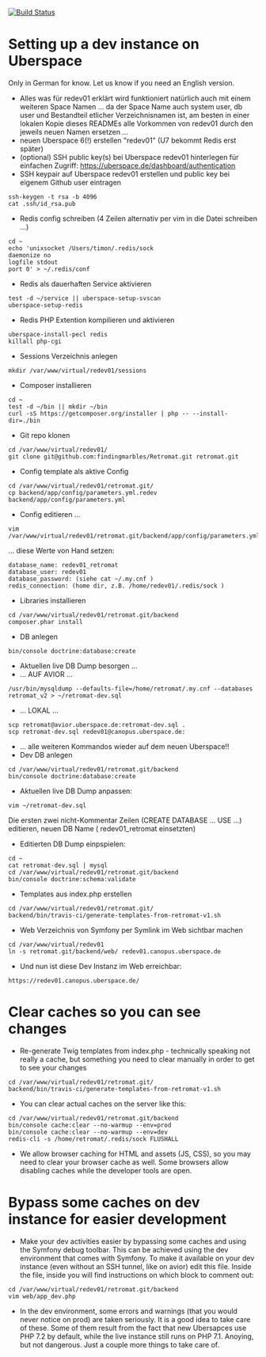 [![Build Status](https://travis-ci.org/findingmarbles/Retromat.svg?branch=master)](https://travis-ci.org/findingmarbles/Retromat)

Setting up a dev instance on Uberspace
========

Only in German for know. Let us know if you need an English version.

* Alles was für redev01 erklärt wird funktioniert natürlich auch mit einem weiteren Space Namen ... da der Space Name auch system user, db user und Bestandteil etlicher Verzeichnisnamen ist, am besten in einer lokalen Kopie dieses READMEs alle Vorkommen von redev01 durch den jeweils neuen Namen ersetzen ...
* neuen Uberspace 6(!) erstellen "redev01" (U7 bekommt Redis erst später)
* (optional) SSH public key(s) bei Uberspace redev01 hinterlegen für einfachen Zugriff: https://uberspace.de/dashboard/authentication
* SSH keypair auf Uberspace redev01 erstellen und public key bei eigenem Github user eintragen
```
ssh-keygen -t rsa -b 4096
cat .ssh/id_rsa.pub 
```
* Redis config schreiben (4 Zeilen alternativ per vim in die Datei schreiben ...)
```
cd ~
echo 'unixsocket /Users/timon/.redis/sock
daemonize no
logfile stdout
port 0' > ~/.redis/conf
```
* Redis als dauerhaften Service aktivieren
```
test -d ~/service || uberspace-setup-svscan
uberspace-setup-redis 
```
* Redis PHP Extention kompilieren und aktivieren
```
uberspace-install-pecl redis
killall php-cgi
```
*  Sessions Verzeichnis anlegen
```
mkdir /var/www/virtual/redev01/sessions
```
* Composer installieren
```
cd ~
test -d ~/bin || mkdir ~/bin  
curl -sS https://getcomposer.org/installer | php -- --install-dir=./bin 
```
* Git repo klonen
```
cd /var/www/virtual/redev01/
git clone git@github.com:findingmarbles/Retromat.git retromat.git
```
* Config template als aktive Config
```
cd /var/www/virtual/redev01/retromat.git/
cp backend/app/config/parameters.yml.redev backend/app/config/parameters.yml
```
* Config editieren ...
```
vim /var/www/virtual/redev01/retromat.git/backend/app/config/parameters.yml
```
... diese Werte von Hand setzen:
```
database_name: redev01_retromat
database_user: redev01
database_password: (siehe cat ~/.my.cnf )
redis_connection: (home dir, z.B. /home/redev01/.redis/sock )
```
* Libraries installieren
```
cd /var/www/virtual/redev01/retromat.git/backend
composer.phar install
```
* DB anlegen
```
bin/console doctrine:database:create
```
* Aktuellen live DB Dump besorgen ...
* ... AUF AVIOR ... 
```
/usr/bin/mysqldump --defaults-file=/home/retromat/.my.cnf --databases retromat_v2 > ~/retromat-dev.sql
```
*  ... LOKAL ... 
```
scp retromat@avior.uberspace.de:retromat-dev.sql .
scp retromat-dev.sql redev01@canopus.uberspace.de:
```
*  ... alle weiteren Kommandos wieder auf dem neuen Uberspace!!
* Dev DB anlegen
```
cd /var/www/virtual/redev01/retromat.git/backend
bin/console doctrine:database:create
```
* Aktuellen live DB Dump anpassen:
```
vim ~/retromat-dev.sql
```
Die ersten zwei nicht-Kommentar Zeilen (CREATE DATABASE ... USE ...) editieren, neuen DB Name ( redev01_retromat einsetzten)
* Editierten DB Dump einpspielen:
```
cd ~
cat retromat-dev.sql | mysql
cd /var/www/virtual/redev01/retromat.git/backend
bin/console doctrine:schema:validate
```
* Templates aus index.php erstellen
```
cd /var/www/virtual/redev01/retromat.git/
backend/bin/travis-ci/generate-templates-from-retromat-v1.sh
```
* Web Verzeichnis von Symfony per Symlink im Web sichtbar machen
```
cd /var/www/virtual/redev01
ln -s retromat.git/backend/web/ redev01.canopus.uberspace.de
```

* Und nun ist diese Dev Instanz im Web erreichbar:
```
https://redev01.canopus.uberspace.de/
```
# Clear caches so you can see changes
* Re-generate Twig templates from index.php - technically speaking not really a cache, but something you need to clear manually in order to get to see your changes
```
cd /var/www/virtual/redev01/retromat.git/
backend/bin/travis-ci/generate-templates-from-retromat-v1.sh
```
* You can clear actual caches on the server like this:
```
cd /var/www/virtual/redev01/retromat.git/backend
bin/console cache:clear --no-warmup --env=prod
bin/console cache:clear --no-warmup --env=dev
redis-cli -s /home/retromat/.redis/sock FLUSHALL
```
* We allow browser caching for HTML and assets (JS, CSS), so you may need to clear your browser cache as well. Some browsers allow disabling caches while the developer tools are open.

# Bypass some caches on dev instance for easier development
* Make your dev activities easier by bypassing some caches and using the Symfony debug toolbar. This can be achieved using the dev environment that comes with Symfony. To make it available on your dev instance (even without an SSH tunnel, like on avior) edit this file. Inside the file, inside you will find instructions on which block to comment out:
```
cd /var/www/virtual/redev01/retromat.git/backend
vim web/app_dev.php
```
* In the dev environment, some errors and warnings (that you would never notice on prod) are taken seriously. It is a good idea to take care of these. Some of them result from the fact that new Ubersapces use PHP 7.2 by default, while the live instance still runs on PHP 7.1. Anoying, but not dangerous. Just a couple more things to take care of.